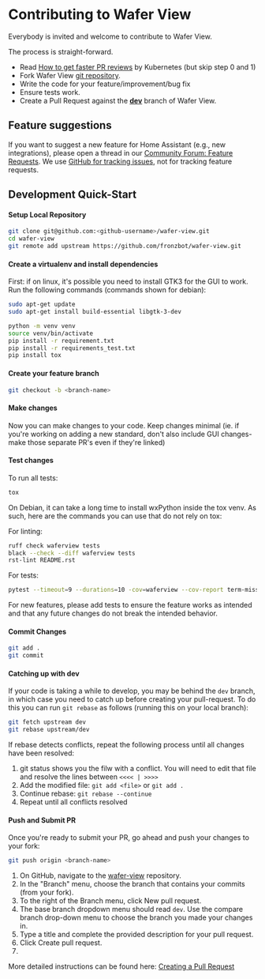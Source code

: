 # Contributing to Wafer View

Everybody is invited and welcome to contribute to Wafer View.

The process is straight-forward.

 - Read [How to get faster PR reviews](https://github.com/kubernetes/community/blob/master/contributors/guide/pull-requests.md#best-practices-for-faster-reviews) by Kubernetes (but skip step 0 and 1)
 - Fork Wafer View [git repository](https://github.com/fronzbot/wafer-view).
 - Write the code for your feature/improvement/bug fix
 - Ensure tests work.
 - Create a Pull Request against the [**dev**](https://github.com/fronzbot/wafer-view/tree/dev) branch of Wafer View.

## Feature suggestions

If you want to suggest a new feature for Home Assistant (e.g., new integrations), please open a thread in our [Community Forum: Feature Requests](https://community.home-assistant.io/c/feature-requests).
We use [GitHub for tracking issues](https://github.com/home-assistant/core/issues), not for tracking feature requests.

## Development Quick-Start

#### Setup Local Repository

```bash
git clone git@github.com:<github-username>/wafer-view.git
cd wafer-view
git remote add upstream https://github.com/fronzbot/wafer-view.git
```

#### Create a virtualenv and install dependencies

First: if on linux, it's possible you need to install GTK3 for the GUI to work. Run the following commands (commands shown for debian):

```bash
sudo apt-get update
sudo apt-get install build-essential libgtk-3-dev
```

```bash
python -m venv venv
source venv/bin/activate
pip install -r requirement.txt
pip install -r requirements_test.txt
pip install tox
```

#### Create your feature branch

```bash
git checkout -b <branch-name>
```

#### Make changes

Now you can make changes to your code. Keep changes minimal (ie. if you're working on adding a new standard, don't also include GUI changes- make those separate PR's even if they're linked)

#### Test changes

To run all tests:

```bash
tox
```

On Debian, it can take a long time to install wxPython inside the tox venv. As such, here are the commands you can use that do not rely on tox:

For linting: 
```bash
ruff check waferview tests
black --check --diff waferview tests
rst-lint README.rst
```

For tests:
```bash
pytest --timeout=9 --durations=10 -cov=waferview --cov-report term-missing
```

For new features, please add tests to ensure the feature works as intended and that any future changes do not break the intended behavior.

#### Commit Changes

```bash
git add .
git commit
```

#### Catching up with dev

If your code is taking a while to develop, you may be behind the `dev` branch, in which case you need to catch up before creating your pull-request. To do this you can run `git rebase` as follows (running this on your local branch):

```bash
git fetch upstream dev
git rebase upstream/dev
```

If rebase detects conflicts, repeat the following process until all changes have been resolved:

1. git status shows you the filw with a conflict. You will need to edit that file and resolve the lines between `<<<< | >>>>`
2. Add the modified file: `git add <file>` or `git add .`
3. Continue rebase: `git rebase --continue`
4. Repeat until all conflicts resolved

#### Push and Submit PR

Once you're ready to submit your PR, go ahead and push your changes to your fork:

```bash
git push origin <branch-name>
```
1. On GitHub, navigate to the [wafer-view](https://github.com/fronzbot/wafer-view/tree/dev) repository.
2. In the "Branch" menu, choose the branch that contains your commits (from your fork).
3. To the right of the Branch menu, click New pull request.
4. The base branch dropdown menu should read `dev`. Use the compare branch drop-down menu to choose the branch you made your changes in.
5. Type a title and complete the provided description for your pull request.
6. Click Create pull request.
7. 
More detailed instructions can be found here: [Creating a Pull Request](https://help.github.com/articles/creating-a-pull-request)
